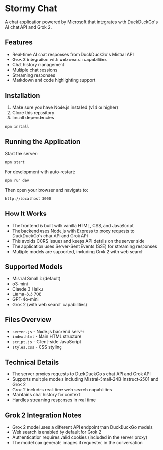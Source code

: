 # Stormy Chat

A chat application powered by Microsoft that integrates with DuckDuckGo's AI chat API and Grok 2.

## Features

- Real-time AI chat responses from DuckDuckGo's Mistral API
- Grok 2 integration with web search capabilities
- Chat history management
- Multiple chat sessions
- Streaming responses
- Markdown and code highlighting support

## Installation

1. Make sure you have Node.js installed (v14 or higher)
2. Clone this repository
3. Install dependencies

```bash
npm install
```

## Running the Application

Start the server:

```bash
npm start
```

For development with auto-restart:

```bash
npm run dev
```

Then open your browser and navigate to:
```
http://localhost:3000
```

## How It Works

- The frontend is built with vanilla HTML, CSS, and JavaScript
- The backend uses Node.js with Express to proxy requests to DuckDuckGo's chat API and Grok API
- This avoids CORS issues and keeps API details on the server side
- The application uses Server-Sent Events (SSE) for streaming responses
- Multiple models are supported, including Grok 2 with web search

## Supported Models

- Mistral Small 3 (default)
- o3-mini
- Claude 3 Haiku
- Llama-3.3 70B
- GPT-4o-mini
- Grok 2 (with web search capabilities)

## Files Overview

- `server.js` - Node.js backend server
- `index.html` - Main HTML structure
- `script.js` - Client-side JavaScript
- `styles.css` - CSS styling

## Technical Details

- The server proxies requests to DuckDuckGo's chat API and Grok API
- Supports multiple models including Mistral-Small-24B-Instruct-2501 and Grok 2
- Grok 2 includes real-time web search capabilities
- Maintains chat history for context
- Handles streaming responses in real time

## Grok 2 Integration Notes

- Grok 2 model uses a different API endpoint than DuckDuckGo models
- Web search is enabled by default for Grok 2
- Authentication requires valid cookies (included in the server proxy)
- The model can generate images if requested in the conversation 
